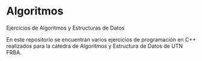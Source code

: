 # Algoritmos
Ejercicios de Algoritmos y Estructuras de Datos

En este repositorio se encuentran varios ejercicios de programación en C++ realizados para la cátedra de Algoritmos y Estructura de Datos
de UTN FRBA.
